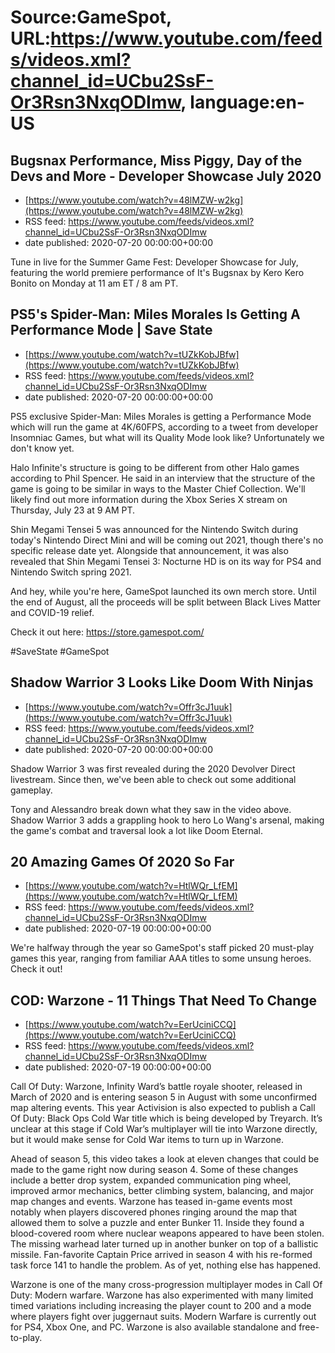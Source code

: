 # Source:GameSpot, URL:https://www.youtube.com/feeds/videos.xml?channel_id=UCbu2SsF-Or3Rsn3NxqODImw, language:en-US

## Bugsnax Performance, Miss Piggy, Day of the Devs and More - Developer Showcase July 2020
 - [https://www.youtube.com/watch?v=48lMZW-w2kg](https://www.youtube.com/watch?v=48lMZW-w2kg)
 - RSS feed: https://www.youtube.com/feeds/videos.xml?channel_id=UCbu2SsF-Or3Rsn3NxqODImw
 - date published: 2020-07-20 00:00:00+00:00

Tune in live for the Summer Game Fest: Developer Showcase for July, featuring the world premiere performance of It's Bugsnax by Kero Kero Bonito on Monday at 11 am ET / 8 am PT.

## PS5's Spider-Man: Miles Morales Is Getting A Performance Mode | Save State
 - [https://www.youtube.com/watch?v=tUZkKobJBfw](https://www.youtube.com/watch?v=tUZkKobJBfw)
 - RSS feed: https://www.youtube.com/feeds/videos.xml?channel_id=UCbu2SsF-Or3Rsn3NxqODImw
 - date published: 2020-07-20 00:00:00+00:00

PS5 exclusive Spider-Man: Miles Morales is getting a Performance Mode which will run the game at 4K/60FPS, according to a tweet from developer Insomniac Games, but what will its Quality Mode look like? Unfortunately we don't know yet.

Halo Infinite's structure is going to be different from other Halo games according to Phil Spencer. He said in an interview that the structure of the game is going to be similar in ways to the Master Chief Collection. We'll likely find out more information during the Xbox Series X stream on Thursday, July 23 at 9 AM PT.

Shin Megami Tensei 5 was announced for the Nintendo Switch during today's Nintendo Direct Mini and will be coming out 2021, though there's no specific release date yet. Alongside that announcement, it was also revealed that Shin Megami Tensei 3: Nocturne HD is on its way for PS4 and Nintendo Switch spring 2021.

And hey, while you're here, GameSpot launched its own merch store.  Until the end of August, all the proceeds will be split between Black Lives Matter and COVID-19 relief. 

Check it out here: https://store.gamespot.com/

#SaveState #GameSpot

## Shadow Warrior 3 Looks Like Doom With Ninjas
 - [https://www.youtube.com/watch?v=Offr3cJ1uuk](https://www.youtube.com/watch?v=Offr3cJ1uuk)
 - RSS feed: https://www.youtube.com/feeds/videos.xml?channel_id=UCbu2SsF-Or3Rsn3NxqODImw
 - date published: 2020-07-20 00:00:00+00:00

Shadow Warrior 3 was first revealed during the 2020 Devolver Direct livestream. Since then, we've been able to check out some additional gameplay. 

Tony and Alessandro break down what they saw in the video above. Shadow Warrior 3 adds a grappling hook to hero Lo Wang's arsenal, making the game's combat and traversal look a lot like Doom Eternal.

## 20 Amazing Games Of 2020 So Far
 - [https://www.youtube.com/watch?v=HtlWQr_LfEM](https://www.youtube.com/watch?v=HtlWQr_LfEM)
 - RSS feed: https://www.youtube.com/feeds/videos.xml?channel_id=UCbu2SsF-Or3Rsn3NxqODImw
 - date published: 2020-07-19 00:00:00+00:00

We're halfway through the year so GameSpot's staff picked 20 must-play games this year, ranging from familiar AAA titles to some unsung heroes. Check it out!

## COD: Warzone - 11 Things That Need To Change
 - [https://www.youtube.com/watch?v=EerUciniCCQ](https://www.youtube.com/watch?v=EerUciniCCQ)
 - RSS feed: https://www.youtube.com/feeds/videos.xml?channel_id=UCbu2SsF-Or3Rsn3NxqODImw
 - date published: 2020-07-19 00:00:00+00:00

Call Of Duty: Warzone, Infinity Ward’s battle royale shooter, released in March of 2020 and is entering season 5 in August with some unconfirmed map altering events. This year Activision is also expected to publish a Call Of Duty: Black Ops Cold War title which is being developed by Treyarch. It’s unclear at this stage if Cold War’s multiplayer will tie into Warzone directly, but it would make sense for Cold War items to turn up in Warzone. 

Ahead of season 5, this video takes a look at eleven changes that could be made to the game right now during season 4. Some of these changes include a better drop system, expanded communication ping wheel,  improved armor mechanics, better climbing system, balancing, and major map changes and events. Warzone has teased in-game events most notably when players discovered phones ringing around the map that allowed them to solve a puzzle and enter Bunker 11. Inside they found a blood-covered room where nuclear weapons appeared to have been stolen. The missing warhead later turned up in another bunker on top of a ballistic missile. Fan-favorite Captain Price arrived in season 4 with his re-formed task force 141 to handle the problem. As of yet, nothing else has happened. 

Warzone is one of the many cross-progression multiplayer modes in Call Of Duty: Modern warfare. Warzone has also experimented with many limited timed variations including increasing the player count to 200 and a mode where players fight over juggernaut suits. Modern Warfare is currently out for PS4, Xbox One, and PC. Warzone is also available standalone and free-to-play.

